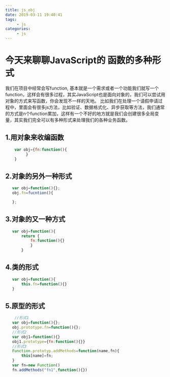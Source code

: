 ```yaml
---
title: js_obj
date: 2019-03-11 19:40:41
tags: 
     - js 
categories:
     - js 
---
```

#  今天来聊聊JavaScript的 函数的多种形式
   我们在项目中经常会写function, 基本就是一个需求或者一个功能我们就写一个function，这样会有很多过程，其实JavaScript也是面向对象的，我们可以尝试用对象的方式来写函数，你会发现不一样的天地。
   比如我们在处理一个请假申请过程中，里面会有很多js方法，比如验证、数据格式化、异步获取等方法，我们通常的方式是n个function累加，这样有一个不好的地方就是我们会创建很多全局变量，其实我们完全可以有多种形式来处理我们的各种业务函数。
## 1.用对象来收编函数
``` javascript
    var obj={fn:function(){
         }
    }
```
## 2.对象的另外一种形式
 ``` javascript 
    var obj=function(){};
    obj.fn=fucntion(){

    };
 ```
## 3.对象的又一种方式
 ``` javascript 
    var obj=function(){
        return {
            fn:function(){}
            }
        }
 ```
##  4.类的形式
 ``` javascript 
    var obj=function(){
        this.fn=function(){}
    }
 ```
## 5.原型的形式
 ``` javascript 
     //形式1
    var obj=function(){};
    obj.prototype.fn=function(){};
    //形式2
    var obj1=function(){}
    obj1.prototype={fn:function(){}}
    //形式3
    Function.prototyp.addMethods=function(name,fn){
        this[name]=fn;
    }
    var fn=new Function()
    fn.addMethods("fn1",function(){})
 ```
